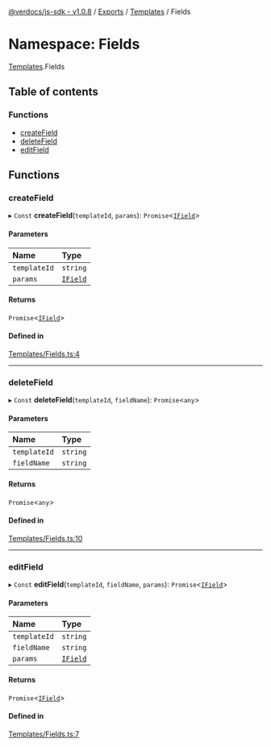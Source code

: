 [@verdocs/js-sdk - v1.0.8](../README.md) / [Exports](../modules.md) / [Templates](Templates.md) / Fields

# Namespace: Fields

[Templates](Templates.md).Fields

## Table of contents

### Functions

- [createField](Templates.Fields.md#createfield)
- [deleteField](Templates.Fields.md#deletefield)
- [editField](Templates.Fields.md#editfield)

## Functions

### createField

▸ `Const` **createField**(`templateId`, `params`): `Promise`<[`IField`](../interfaces/Templates.Types.IField.md)\>

#### Parameters

| Name | Type |
| :------ | :------ |
| `templateId` | `string` |
| `params` | [`IField`](../interfaces/Templates.Types.IField.md) |

#### Returns

`Promise`<[`IField`](../interfaces/Templates.Types.IField.md)\>

#### Defined in

[Templates/Fields.ts:4](https://github.com/Verdocs/js-sdk/blob/main/src/Templates/Fields.ts#L4)

___

### deleteField

▸ `Const` **deleteField**(`templateId`, `fieldName`): `Promise`<`any`\>

#### Parameters

| Name | Type |
| :------ | :------ |
| `templateId` | `string` |
| `fieldName` | `string` |

#### Returns

`Promise`<`any`\>

#### Defined in

[Templates/Fields.ts:10](https://github.com/Verdocs/js-sdk/blob/main/src/Templates/Fields.ts#L10)

___

### editField

▸ `Const` **editField**(`templateId`, `fieldName`, `params`): `Promise`<[`IField`](../interfaces/Templates.Types.IField.md)\>

#### Parameters

| Name | Type |
| :------ | :------ |
| `templateId` | `string` |
| `fieldName` | `string` |
| `params` | [`IField`](../interfaces/Templates.Types.IField.md) |

#### Returns

`Promise`<[`IField`](../interfaces/Templates.Types.IField.md)\>

#### Defined in

[Templates/Fields.ts:7](https://github.com/Verdocs/js-sdk/blob/main/src/Templates/Fields.ts#L7)
